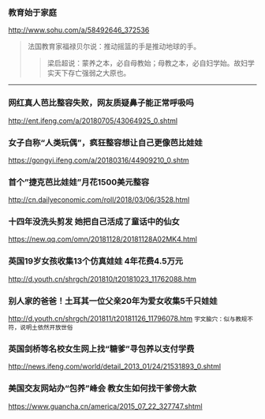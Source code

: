 ### 教育始于家庭
http://www.sohu.com/a/58492646_372536
>法国教育家福禄贝尔说：推动摇篮的手是推动地球的手。
>>梁启超说：蒙养之本，必自母教始；母教之本，必自妇学始。故妇学实天下存亡强弱之大原也。
---
### 网红真人芭比整容失败，网友质疑鼻子能正常呼吸吗
http://ent.ifeng.com/a/20180705/43064925_0.shtml
### 女子自称“人类玩偶”，疯狂整容想让自己更像芭比娃娃
https://gongyi.ifeng.com/a/20180316/44909210_0.shtm
### 首个”捷克芭比娃娃”月花1500美元整容
http://cn.dailyeconomic.com/roll/2018/03/06/3528.html
### 十四年没洗头剪发 她把自己活成了童话中的仙女
https://new.qq.com/omn/20181128/20181128A02MK4.html
### 英国19岁女孩收集13个仿真娃娃 4年花费4.5万元
http://d.youth.cn/shrgch/201810/t20181023_11762088.htm
### 别人家的爸爸！土耳其一位父亲20年为爱女收集5千只娃娃
http://d.youth.cn/shrgch/201811/t20181126_11796078.htm
`宇文腧穴：似与教规不符，说明土依然开放世俗`
### 英国剑桥等名校女生网上找“糖爹”寻包养以支付学费
http://news.ifeng.com/world/detail_2013_01/24/21531893_0.shtml
### 美国交友网站办“包养”峰会 教女生如何找干爹傍大款
https://www.guancha.cn/america/2015_07_22_327747.shtml